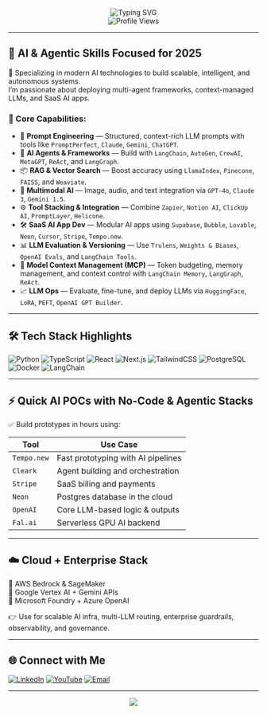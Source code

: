 <div align="center">
  <img src="https://readme-typing-svg.herokuapp.com?font=Fira+Code&duration=3000&pause=1000&color=22C55E&center=true&vCenter=true&multiline=true&width=700&height=100&lines=👋+Hey,+I'm+Machha+Kiran;Agentic+AI+Engineer+%26+Full-Stack+Innovator;Mastering+LLMs,+RAG,+SaaS,+and+Autonomous+Agents" alt="Typing SVG" />
</div>

<div align="center">
  <img src="https://komarev.com/ghpvc/?username=machhakiran&label=Profile%20Views&color=4ade80&style=flat" alt="Profile Views" />
</div>

---

## 🧠 AI & Agentic Skills Focused for 2025

🚀 Specializing in modern AI technologies to build scalable, intelligent, and autonomous systems.  
I’m passionate about deploying multi-agent frameworks, context-managed LLMs, and SaaS AI apps.

### 🧩 Core Capabilities:

- 🔧 **Prompt Engineering** — Structured, context-rich LLM prompts with tools like `PromptPerfect`, `Claude`, `Gemini`, `ChatGPT`.
- 🤖 **AI Agents & Frameworks** — Build with `LangChain`, `AutoGen`, `CrewAI`, `MetaGPT`, `ReAct`, and `LangGraph`.
- 📦 **RAG & Vector Search** — Boost accuracy using `LlamaIndex`, `Pinecone`, `FAISS`, and `Weaviate`.
- 🎯 **Multimodal AI** — Image, audio, and text integration via `GPT-4o`, `Claude 3`, `Gemini 1.5`.
- ⚙️ **Tool Stacking & Integration** — Combine `Zapier`, `Notion AI`, `ClickUp AI`, `PromptLayer`, `Helicone`.
- 🛠 **SaaS AI App Dev** — Modular AI apps using `Supabase`, `Bubble`, `Lovable`, `Neon`, `Cursor`, `Stripe`, `Tempo.new`.
- 📊 **LLM Evaluation & Versioning** — Use `Trulens`, `Weights & Biases`, `OpenAI Evals`, and `LangChain Tools`.
- 🧠 **Model Context Management (MCP)** — Token budgeting, memory management, and context control with `LangChain Memory`, `LangGraph`, `ReAct`.
- 📈 **LLM Ops** — Evaluate, fine-tune, and deploy LLMs via `HuggingFace`, `LoRA`, `PEFT`, `OpenAI GPT Builder`.

---

## 🛠 Tech Stack Highlights

![Python](https://img.shields.io/badge/-Python-3776AB?style=flat-square&logo=python&logoColor=white)
![TypeScript](https://img.shields.io/badge/-TypeScript-3178C6?style=flat-square&logo=typescript&logoColor=white)
![React](https://img.shields.io/badge/-React-20232A?style=flat-square&logo=react&logoColor=61DAFB)
![Next.js](https://img.shields.io/badge/-Next.js-black?style=flat-square&logo=next.js)
![TailwindCSS](https://img.shields.io/badge/-TailwindCSS-38B2AC?style=flat-square&logo=tailwind-css&logoColor=white)
![PostgreSQL](https://img.shields.io/badge/-PostgreSQL-336791?style=flat-square&logo=postgresql&logoColor=white)
![Docker](https://img.shields.io/badge/-Docker-2496ED?style=flat-square&logo=docker&logoColor=white)
![LangChain](https://img.shields.io/badge/-LangChain-2B2D42?style=flat-square&logo=Chainlink&logoColor=white)

---

## ⚡ Quick AI POCs with No-Code & Agentic Stacks

✅ Build prototypes in hours using:

| Tool            | Use Case                          |
|-----------------|------------------------------------|
| `Tempo.new`     | Fast prototyping with AI pipelines |
| `Cleark`        | Agent building and orchestration   |
| `Stripe`        | SaaS billing and payments          |
| `Neon`          | Postgres database in the cloud     |
| `OpenAI`        | Core LLM-based logic & outputs     |
| `Fal.ai`        | Serverless GPU AI backend          |

---

## ☁️ Cloud + Enterprise Stack

🔹 AWS Bedrock & SageMaker  
🔹 Google Vertex AI + Gemini APIs  
🔹 Microsoft Foundry + Azure OpenAI  

👉 Use for scalable AI infra, multi-LLM routing, enterprise guardrails, observability, and governance.

---

## 🌐 Connect with Me

[![LinkedIn](https://img.shields.io/badge/LinkedIn-blue?style=for-the-badge&logo=linkedin&logoColor=white)](https://www.linkedin.com/in/machhakiran/)
[![YouTube](https://img.shields.io/badge/YouTube-red?style=for-the-badge&logo=youtube&logoColor=white)](https://www.youtube.com/channel/UCGvNdo-r87Q12zW2MK01BFw)
[![Email](https://img.shields.io/badge/Gmail-D14836?style=for-the-badge&logo=gmail&logoColor=white)](mailto:machhakiran@gmail.com)

---

<div align="center">
  <img src="https://capsule-render.vercel.app/api?type=waving&color=gradient&height=80&section=footer"/>
</div>

